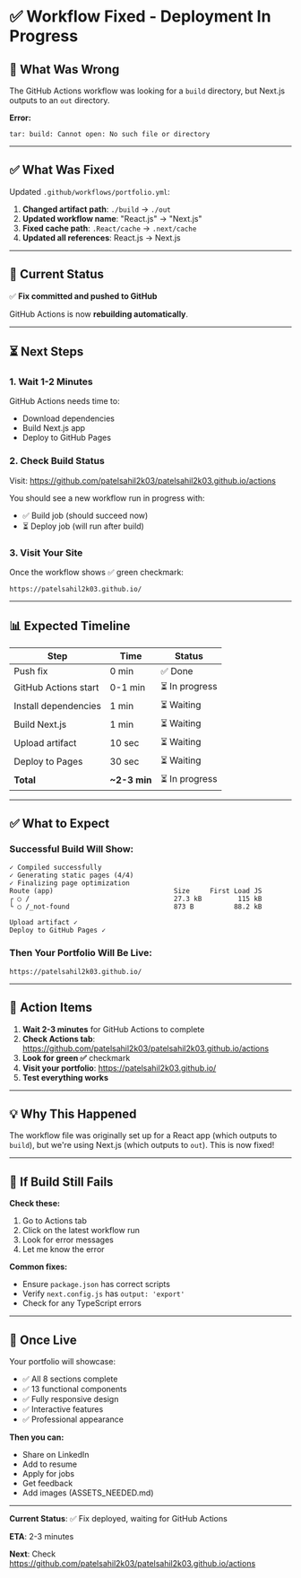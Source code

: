# ✅ Workflow Fixed - Deployment In Progress

## 🔧 What Was Wrong

The GitHub Actions workflow was looking for a `build` directory, but Next.js outputs to an `out` directory.

**Error:**
```
tar: build: Cannot open: No such file or directory
```

---

## ✅ What Was Fixed

Updated `.github/workflows/portfolio.yml`:

1. **Changed artifact path**: `./build` → `./out`
2. **Updated workflow name**: "React.js" → "Next.js"
3. **Fixed cache path**: `.React/cache` → `.next/cache`
4. **Updated all references**: React.js → Next.js

---

## 🚀 Current Status

✅ **Fix committed and pushed to GitHub**

GitHub Actions is now **rebuilding automatically**.

---

## ⏳ Next Steps

### **1. Wait 1-2 Minutes**
GitHub Actions needs time to:
- Download dependencies
- Build Next.js app
- Deploy to GitHub Pages

### **2. Check Build Status**
Visit: https://github.com/patelsahil2k03/patelsahil2k03.github.io/actions

You should see a new workflow run in progress with:
- ✅ Build job (should succeed now)
- ⏳ Deploy job (will run after build)

### **3. Visit Your Site**
Once the workflow shows ✅ green checkmark:
```
https://patelsahil2k03.github.io/
```

---

## 📊 Expected Timeline

| Step | Time | Status |
|------|------|--------|
| Push fix | 0 min | ✅ Done |
| GitHub Actions start | 0-1 min | ⏳ In progress |
| Install dependencies | 1 min | ⏳ Waiting |
| Build Next.js | 1 min | ⏳ Waiting |
| Upload artifact | 10 sec | ⏳ Waiting |
| Deploy to Pages | 30 sec | ⏳ Waiting |
| **Total** | **~2-3 min** | ⏳ In progress |

---

## ✅ What to Expect

### **Successful Build Will Show:**
```
✓ Compiled successfully
✓ Generating static pages (4/4)
✓ Finalizing page optimization
Route (app)                              Size     First Load JS
┌ ○ /                                    27.3 kB         115 kB
└ ○ /_not-found                          873 B          88.2 kB

Upload artifact ✓
Deploy to GitHub Pages ✓
```

### **Then Your Portfolio Will Be Live:**
```
https://patelsahil2k03.github.io/
```

---

## 🎯 Action Items

1. **Wait 2-3 minutes** for GitHub Actions to complete
2. **Check Actions tab**: https://github.com/patelsahil2k03/patelsahil2k03.github.io/actions
3. **Look for green ✅** checkmark
4. **Visit your portfolio**: https://patelsahil2k03.github.io/
5. **Test everything works**

---

## 💡 Why This Happened

The workflow file was originally set up for a React app (which outputs to `build`), but we're using Next.js (which outputs to `out`). This is now fixed!

---

## 🐛 If Build Still Fails

**Check these:**
1. Go to Actions tab
2. Click on the latest workflow run
3. Look for error messages
4. Let me know the error

**Common fixes:**
- Ensure `package.json` has correct scripts
- Verify `next.config.js` has `output: 'export'`
- Check for any TypeScript errors

---

## 🎉 Once Live

Your portfolio will showcase:
- ✅ All 8 sections complete
- ✅ 13 functional components
- ✅ Fully responsive design
- ✅ Interactive features
- ✅ Professional appearance

**Then you can:**
- Share on LinkedIn
- Add to resume
- Apply for jobs
- Get feedback
- Add images (ASSETS_NEEDED.md)

---

**Current Status**: ✅ Fix deployed, waiting for GitHub Actions

**ETA**: 2-3 minutes

**Next**: Check https://github.com/patelsahil2k03/patelsahil2k03.github.io/actions
